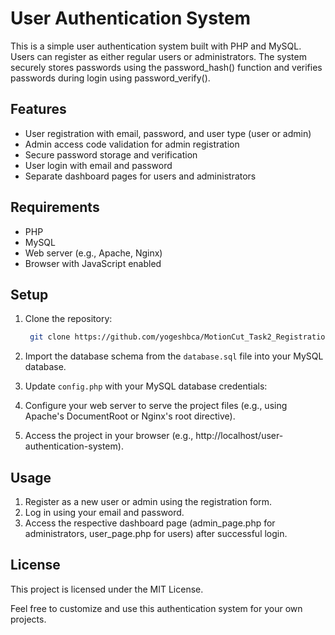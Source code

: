 # User Authentication System

This is a simple user authentication system built with PHP and MySQL. Users can register as either regular users or administrators. The system securely stores passwords using the password_hash() function and verifies passwords during login using password_verify().

## Features

- User registration with email, password, and user type (user or admin)
- Admin access code validation for admin registration
- Secure password storage and verification
- User login with email and password
- Separate dashboard pages for users and administrators

## Requirements

- PHP
- MySQL
- Web server (e.g., Apache, Nginx)
- Browser with JavaScript enabled

## Setup

1. Clone the repository:

   ```bash
    git clone https://github.com/yogeshbca/MotionCut_Task2_Registration.git


2. Import the database schema from the `database.sql` file into your MySQL database.

3. Update `config.php` with your MySQL database credentials:

4. Configure your web server to serve the project files (e.g., using Apache's DocumentRoot or Nginx's root directive).

5. Access the project in your browser (e.g., http://localhost/user-authentication-system).

## Usage
1. Register as a new user or admin using the registration form.
2. Log in using your email and password.
3. Access the respective dashboard page (admin_page.php for administrators, user_page.php for users) after successful login.

## License
This project is licensed under the MIT License.

Feel free to customize and use this authentication system for your own projects.

